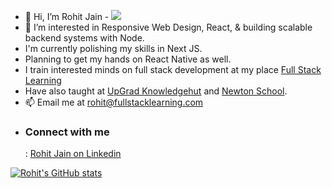 - 👋 Hi, I’m Rohit Jain  - ![](https://komarev.com/ghpvc/?username=rohitjainfsl)
- 👀 I’m interested in Responsive Web Design, React, & building scalable backend systems with Node.
- I'm currently polishing my skills in Next JS.
- Planning to get my hands on React Native as well.
- I train interested minds on full stack development at my place <a href="https://linkedin.com/company/fullstacklearning">Full Stack Learning</a>
- Have also taught at <a href="https://www.knowledgehut.com/">UpGrad Knowledgehut</a> and <a href="https://www.newtonschool.co/">Newton School</a>.  
- 📫 Email me at <a href="mailto:rohit@fullstacklearning.com">rohit@fullstacklearning.com</a>
- <h3>Connect with me</h3>: <a href="https://linkedin.com/in/entrep-rohit/" target="_blank">Rohit Jain on Linkedin</a>


[![Rohit's GitHub stats](https://github-readme-stats.vercel.app/api?username=rohitjainfsl&show_icons=true)](https://github.com/anuraghazra/github-readme-stats)

<!---
rohitjainfsl/rohitjainfsl is a ✨ special ✨ repository because its `README.md` (this file) appears on your GitHub profile.
You can click the Preview link to take a look at your changes.
--->
